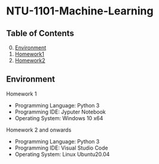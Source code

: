# NTU-1101-Machine-Learning

## Table of Contents
<!--ts-->
   0. [Environment](https://github.com/firejetz/NTU-1102-Machine-Learning/blob/main/README.md#Environment)
   1. [Homework1](https://github.com/firejetz/NTU-1102-Machine-Learning/blob/main/README.md#Homework1)
   2. [Homework2](https://github.com/firejetz/NTU-1102-Machine-Learning/blob/main/README.md#Homework2)
<!--te-->

## Environment
Homework 1
* Programming Language: Python 3
* Programming IDE: Jyputer Notebook
* Operating System: Windows 10 x64

Homework 2 and onwards
* Programming Language: Python 3
* Programming IDE: Visual Studio Code
* Operating System: Linux Ubuntu20.04
